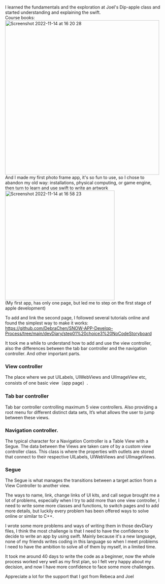 I learned the fundamentals and the exploration at Joel's Dip-apple class and started understanding and explaining the swift.  
Course books:  
<img width="500" alt="Screenshot 2022-11-14 at 16 20 28" src="https://user-images.githubusercontent.com/91618091/201711428-70bdd881-ef3a-494a-9acc-f6fb9e353284.png">  
And I made my first photo frame app, it's so fun to use, so I chose to abandon my old way: installations, physical computing, or game engine, then turn to learn and use swift to write an artwork  
<img width="355" alt="Screenshot 2022-11-14 at 16 58 23" src="https://user-images.githubusercontent.com/91618091/201720349-63055349-dece-438c-a22e-561490edb98a.png">  
(My first app, has only one page, but led me to step on the first stage of apple development)   

To add and link the second page, I followed several tutorials online and found the simplest way to make it works: https://github.com/DebraChen/SNOW-APP-Develop-Process/tree/main/devDiary/step01%20choice3%20NoCodeStoryboard  
  
It took me a while to understand how to add and use the view controller, also the differences between the tab bar controller and the navigation controller. And other important parts.  
### View controller   
The place where we put UILabels, UIWebViews and UIImageView etc, consists of one basic view（app page）.  
### Tab bar controller   
Tab bar controller controlling maximum 5 view controllers. Also providing a root menu for different distinct data sets, It’s what allows the user to jump between these views.   
### Navigation controller. 
The typical character for a Navigation Controller is a Table View with a Segue. The data between the Views are taken care of by a custom view controller class. This class is where the properties with outlets are stored that connect to their respective UILabels, UIWebViews and UIImageViews.   
  
### Segue
The Segue is what manages the transitions between a target action from a View Controller to another view.  

The ways to name, link, change links of UI kits, and call segue brought me a lot of problems, especially when I try to add more than one view controller, I need to write some more classes and functions, to switch pages and to add more details, but luckily every problem has been offered ways to solve online or similar to C++.  
  
I wrote some more problems and ways of writing them in those devDiary files, I think the most challenge is that I need to have the confidence to decide to write an app by using swift. Mainly because it's a new language, none of my friends writes coding in this language so when I meet problems I need to have the ambition to solve all of them by myself, in a limited time.

It took me around 40 days to write the code as a beginner, now the whole process worked very well as my first plan, so I felt very happy about my decision, and now I have more confidence to face some more challenges.
  
Appreciate a lot for the support that I got from Rebeca and Joel
